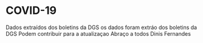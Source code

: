 # COVID-19
Dados extraídos dos boletins da DGS
os dados  foram extráo dos  boletins da DGS
Podem contribuir  para a atualizaçao
Abraço a todos
Dinis Fernandes
######


